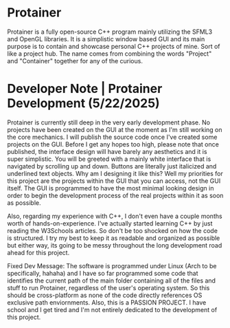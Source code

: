 # Protainer
Protainer is a fully open-source C++ program mainly utilizing the SFML3 and OpenGL libraries. It is a simplistic window based GUI and its main purpose is to contain and showcase personal C++ projects of mine. Sort of like a project hub. The name comes from combining the words "Project" and "Container" together for any of the curious.

# Developer Note | Protainer Development (5/22/2025)
Protainer is currently still deep in the very early development phase. No projects have been created on the GUI at the moment as I'm still working on the core mechanics. I will publish the source code once I've created some projects on the GUI. Before I get any hopes too high, please note that once published, the interface design will have barely any aesthetics and it is super simplistic. You will be greeted with a mainly white interface that is navigated by scrolling up and down. Buttons are literally just italicized and underlined text objects. Why am I designing it like this? Well my priorities for this project are the projects within the GUI that you can access, not the GUI itself. The GUI is programmed to have the most minimal looking design in order to begin the development process of the real projects within it as soon as possible.

Also, regarding my experience with C++, I don't even have a couple months worth of hands-on-experience. I've actually started learning C++ by just reading the W3Schools articles. So don't be too shocked on how the code is structured. I try my best to keep it as readable and organized as possible but either way, its going to be messy throughout the long development road ahead for this project.

Fixed Dev Message: The software is programmed under Linux (Arch to be specifically, hahaha) and I have so far programmed some code that identifies the current path of the main folder containing all of the files and stuff to run Protainer, regardless of the user's operating system. So this should be cross-platform as none of the code directly references OS exclusive path enviornments. Also, this is a PASSION PROJECT. I have school and I get tired and I'm not entirely dedicated to the development of this project.
